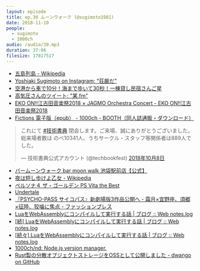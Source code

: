 ```yaml
---
layout: episode
title: ep.30 ムーンウォーク (@sugimoto1981)
date: 2018-11-10
people:
  - sugimoto
  - 1000ch
audio: /audio/30.mp3
duration: 37:06
filesize: 17817517
---
```


- [五島列島 - Wikipedia](https://ja.wikipedia.org/wiki/五島列島)
- [Yoshiaki Sugimoto on Instagram: “荘厳だ”](https://www.instagram.com/p/Bn0GdIFh9EL/)
- [空港から車で10分！海まで歩いて30秒！一棟貸し民宿さんご星](https://sangoboshi.jimdo.com/)
- [高気圧さんのツイート: "某.fm"](https://twitter.com/sugimoto1981/status/1056085079041011712)
- [EKO ON!!江古田音楽祭2018 × JAGMO Orchestra Concert - EKO ON!!江古田音楽祭2018](http://www.eko-on.jp/event196)
- [Fictions 電子版（epub） - 1000ch - BOOTH（同人誌通販・ダウンロード）](https://1000ch.booth.pm/items/1027491)

<blockquote class="twitter-tweet" data-lang="ja"><p lang="ja" dir="ltr">これにて <a href="https://twitter.com/hashtag/%E6%8A%80%E8%A1%93%E6%9B%B8%E5%85%B8?src=hash&amp;ref_src=twsrc%5Etfw">#技術書典</a> 閉会します。ご来場、誠にありがとうございました。総来場者数は のべ10341人、うちサークル・スタッフ等関係者は889人でした。</p>&mdash; 技術書典公式アカウント (@techbookfest) <a href="https://twitter.com/techbookfest/status/1049208448372465664?ref_src=twsrc%5Etfw">2018年10月8日</a></blockquote>

- [バームーンウォーク bar moon walk 池袋駅前店【公式】](https://barmoonwalk-ekimae.owst.jp/)
- [夜は短し歩けよ乙女 - Wikipedia](https://ja.wikipedia.org/wiki/夜は短し歩けよ乙女)
- [ペルソナ４ ザ・ゴールデン PS Vita the Best](http://p-atlus.jp/p4g/)
- [Undertale](https://undertale.jp/)
- [『PSYCHO-PASS サイコパス』新劇場版3作品公開へ - 霜月×宜野座、須郷×征陸、狡噛に焦点 - ファッションプレス](https://www.fashion-press.net/news/38032)
- [LuaをWebAssemblyにコンパイルして実行する話 | ブログ :: Web notes.log](https://blog.wnotes.net/blog/article/webassembly-lua)
- [[続] LuaをWebAssemblyにコンパイルして実行する話 | ブログ :: Web notes.log](https://blog.wnotes.net/blog/article/lua-to-webassembly-2)
- [[続々] LuaをWebAssemblyにコンパイルして実行する話 | ブログ :: Web notes.log](https://blog.wnotes.net/blog/article/lua-to-webassembly-3)
- [1000ch/nd: Node.js version manager.](https://github.com/1000ch/nd)
- [Rust製の分散オブジェクトストレージをOSSとして公開しました - dwango on GitHub](https://dwango.github.io/articles/frugalos/)
